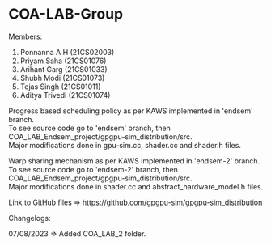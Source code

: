 # COA-LAB-Group

Members:
1. Ponnanna A H (21CS02003)
2. Priyam Saha (21CS01076)
3. Arihant Garg (21CS01033)
4. Shubh Modi (21CS01073)
5. Tejas Singh (21CS01011)
6. Aditya Trivedi (21CS01074)

Progress based scheduling policy as per KAWS implemented in 'endsem' branch.  
To see source code go to 'endsem' branch, then COA_LAB_Endsem_project/gpgpu-sim_distribution/src.  
Major modifications done in gpu-sim.cc, shader.cc and shader.h files.

Warp sharing mechanism as per KAWS implemented in 'endsem-2' branch.  
To see source code go to 'endsem-2' branch, then COA_LAB_Endsem_project/gpgpu-sim_distribution/src.  
Major modifications done in shader.cc and abstract_hardware_model.h files.

Link to GitHub files => https://github.com/gpgpu-sim/gpgpu-sim_distribution

Changelogs:

07/08/2023 => Added COA_LAB_2 folder.
